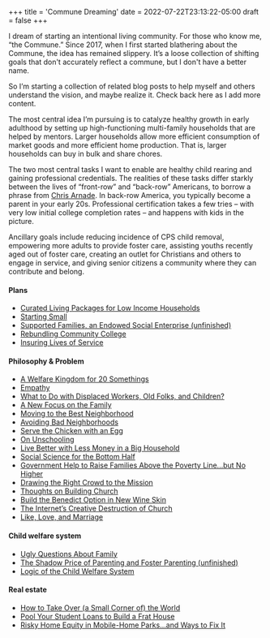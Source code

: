 +++
title = 'Commune Dreaming'
date = 2022-07-22T23:13:22-05:00
draft = false
+++

I dream of starting an intentional living community. For those who know me, “the Commune.” Since 2017, when I first started blathering about the Commune, the idea has remained slippery. It’s a loose collection of shifting goals that don't accurately reflect a commune, but I don't have a better name.

So I’m starting a collection of related blog posts to help myself and others understand the vision, and maybe realize it. Check back here as I add more content.

The most central idea I’m pursuing is to catalyze healthy growth in early adulthood by setting up high-functioning multi-family households that are helped by mentors. Larger households allow more efficient consumption of market goods and more efficient home production. That is, larger households can buy in bulk and share chores.

The two most central tasks I want to enable are healthy child rearing and gaining professional credentials. The realities of these tasks differ starkly between the lives of “front-row” and “back-row” Americans, to borrow a phrase from [Chris Arnade]( https://www.firstthings.com/article/2019/06/back-row-america). In back-row America, you typically become a parent in your early 20s. Professional certification takes a few tries – with very low initial college completion rates – and happens with kids in the picture.

Ancillary goals include reducing incidence of CPS child removal, empowering more adults to provide foster care, assisting youths recently aged out of foster care, creating an outlet for Christians and others to engage in service, and giving senior citizens a community where they can contribute and belong.

#### Plans
- [Curated Living Packages for Low Income Households](https://wyattclarke.github.io/leveled-consumption-packages/)
- [Starting Small](https://wyattclarke.github.io/starting-small/)
- [Supported Families, an Endowed Social Enterprise (unfinished)](https://wyattclarke.github.io/supported-families/)
- [Rebundling Community College](https://wyattclarke.github.io/rebundling-community-college/)
- [Insuring Lives of Service](https://wyattclarke.github.io/insuring-lives-of-service/)

#### Philosophy & Problem
- [A Welfare Kingdom for 20 Somethings](https://wyattclarke.github.io/welfare-kingdom/)
- [Empathy](https://wyattclarke.github.io/empathy/)
- [What to Do with Displaced Workers, Old Folks, and Children?](https://wyattclarke.github.io/Displaced-Workers/)
- [A New Focus on the Family](https://wyattclarke.github.io/New-Focus-on-the-Family/)
- [Moving to the Best Neighborhood](https://wyattclarke.github.io/Best-Neighborhood/)
- [Avoiding Bad Neighborhoods](https://wyattclarke.github.io/Avoiding-Bad-Neighborhoods/)
- [Serve the Chicken with an Egg](https://wyattclarke.github.io/chicken-or-egg/)
- [On Unschooling](https://wyattclarke.github.io/on-unschooling/)
- [Live Better with Less Money in a Big Household](https://wyattclarke.github.io/big-efficient-households/)
- [Social Science for the Bottom Half](https://wyattclarke.github.io/social-science-for-the-other-half/)
- [Government Help to Raise Families Above the Poverty Line...but No Higher](https://wyattclarke.github.io/EITC-Marginal-Tax-Rate/)
- [Drawing the Right Crowd to the Mission](https://wyattclarke.github.io/selection-for-the-mission/)
- [Thoughts on Building Church](https://wyattclarke.github.io/thoughts-on-church/)
- [Build the Benedict Option in New Wine Skin](https://wyattclarke.github.io/benedict-option/)
- [The Internet’s Creative Destruction of Church](https://wyattclarke.github.io/internet-church-destruction/)
- [Like, Love, and Marriage](https://wyattclarke.github.io/what-is-love/)

#### Child welfare system
- [Ugly Questions About Family](https://wyattclarke.github.io/ugly-family-questions/)
- [The Shadow Price of Parenting and Foster Parenting (unfinished)](https://wyattclarke.github.io/who-parents/)
- [Logic of the Child Welfare System](https://wyattclarke.github.io/logic-of-cps/)

#### Real estate
- [How to Take Over (a Small Corner of) the World](https://wyattclarke.github.io/HOA-takeover/)
- [Pool Your Student Loans to Build a Frat House](https://wyattclarke.github.io/Jeonse-Frat/)
- [Risky Home Equity in Mobile-Home Parks...and Ways to Fix It](https://wyattclarke.github.io/mobile-home-risky-equity/)
